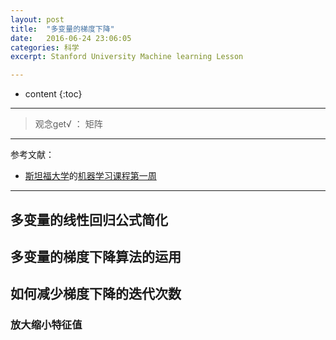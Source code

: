 ```yaml
---
layout: post
title:  "多变量的梯度下降"
date:   2016-06-24 23:06:05
categories: 科学
excerpt: Stanford University Machine learning Lesson

---
```


* content
{:toc}

---

> 观念get√ ： 矩阵


---

参考文献：

* [斯坦福大学](https://art.calarts.edu/)的[机器学习课程第一周](https://www.coursera.org/learn/machine-learning/home/week/1)

---


## 多变量的线性回归公式简化

## 多变量的梯度下降算法的运用

## 如何减少梯度下降的迭代次数

### 放大缩小特征值
